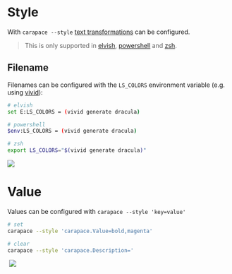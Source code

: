 # Style

With `carapace --style` [text transformations](https://elv.sh/ref/builtin.html#styled) can be configured.

> This is only supported in [elvish], [powershell] and [zsh].

## Filename

Filenames can be configured with the `LS_COLORS` environment variable (e.g. using [vivid]):

```sh
# elvish
set E:LS_COLORS = (vivid generate dracula)

# powershell
$env:LS_COLORS = (vivid generate dracula)

# zsh
export LS_COLORS="$(vivid generate dracula)"
```

![](./style-filename.cast)

# Value

Values can be configured with `carapace --style 'key=value'`

```sh
# set
carapace --style 'carapace.Value=bold,magenta'

# clear
carapace --style 'carapace.Description='
```

![]()
![](./style-value.cast)


[Elvish]:https://elv.sh/
[Powershell]:https://microsoft.com/powershell
[vivid]:https://github.com/sharkdp/vivid
[Zsh]:https://www.zsh.org/
